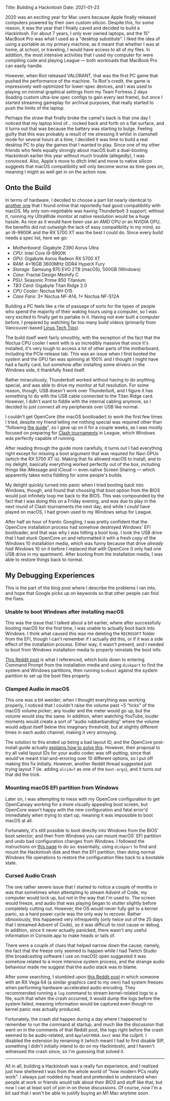 Title: Building a Hackintosh
Date: 2021-01-23

2020 was an exciting year for Mac users because Apple finally released computers powered by their own custom silicon. Despite this, for some reason, it was the year that I finally caved and decided to build a Hackintosh. For about 7 years, I only ever owned laptops, and the 15" MacBook Pro was what I used as a "desktop substitute". I liked the idea of using a portable as my primary machine, as it meant that whether I was at home, at school, or traveling, I would have access to all of my files. In addition, the most intensive activities that I used my computer for were compiling code and playing League — both workloads that MacBook Pro can easily handle.

However, when Riot released VALORANT, that was the first PC game that pushed the performance of the machine. To Riot's credit, the game is impressively well-optimized for lower-spec devices, and I was used to playing on minimal graphical settings from my Team Fortress 2 days (loading custom ultra-low spec configs to gain every last frame), but once I started streaming gameplay for archival purposes, that really started to push the limits of the laptop.

Perhaps the straw that finally broke the camel's back is that one day I noticed that my laptop kind of… rocked back and forth on a flat surface, and it turns out that was because the battery was starting to bulge. Feeling guilty that this was probably a result of me stressing it whilst in clamshell mode for several hours at a time, I decided it was time to build a real desktop PC to play the games that I wanted to play. Since one of my other friends who feels equally strongly about macOS built a dual-booting Hackintosh earlier this year without much trouble (allegedly), I was convinced. Also, Apple's move to ditch Intel and move to native silicon suggests that macOS compatibility will only become worse as time goes on, meaning I might as well get in on the action now.


## Onto the Build

In terms of hardware, I decided to choose a part list nearly identical to [another one](https://infinitediaries.net/my-2020-hackintosh-hardware-spec/) that I found online that reportedly had good compatibility with macOS. My only non-negotiable was having Thunderbolt 3 support; without it, running my UltraWide monitor at native resolution would be a huge hassle. As nice as it would have been use an AMD CPU or an NVIDIA GPU, the benefits did not outweigh the lack of easy compatibility in my mind, so an i9-9900K and the RX 5700 XT was the best I could do. Since every build needs a spec list, here we go:

* *Motherboard*: Gigabyte Z390 Aorus Ultra
* *CPU*: Intel Core i9-9900K
* *GPU*: Gigabyte Aorus Radeon RX 5700 XT
* *RAM*: 4×16GB 3600MHz DDR4 HyperX Fury
* *Storage*: Samsung 970 EVO 2TB (macOS), 500GB (Windows)
* *Case*: Fractal Design Meshify C
* *PSU*: Seasonic Prime 850 Titanium
* *TB3 Card*: Gigabyte Titan Ridge 2.0
* *CPU Cooler*: Noctua NH-D15
* *Case Fans*: 3× Noctua NF-A14, 1× Noctua NF-S12A

Building a PC feels like a rite of passage of sorts for the types of people who spend the majority of their waking hours using a computer, so I was very excited to finally get to partake in it. Having not ever built a computer before, I prepared by watching far too many build videos (primarily from Vancouver-based [Linus Tech Tips](https://www.youtube.com/user/LinusTechTips)).

The build itself went fairly smoothly, with the exception of the fact that the Noctua CPU cooler I went with is so incredibly massive that once it's installed, it's very tough to access a lot of other parts of the motherboard, including the PCIe release tab. This was an issue when I first booted the system and the GPU fan was spinning at 100% and I thought I might have had a faulty card, but somehow after installing some drivers on the Windows side, it thankfully fixed itself.

Rather miraculously, Thunderbolt worked without having to do anything special, and was able to drive my monitor at full resolution. For some reason, though, USB doesn't work over Thunderbolt, and I figure it has something to do with the USB cable connected to the Titan Ridge card. However, I didn't want to fiddle with the internal cabling anymore, so I decided to just connect all my peripherals over USB like normal.

I couldn't get OpenCore (the macOS bootloader) to work the first few times I tried, despite my friend telling me nothing special was required other than "following [the guide](https://dortania.github.io/OpenCore-Install-Guide/)", so I gave up on it for a couple weeks, as I was mostly focused on preparing for [Clash tournaments](https://na.leagueoflegends.com/en-us/news/game-updates/worlds-2020-clash-details/) in League, which Windows was perfectly capable of running.

After reading through the guide more carefully, it turns out I had everything right except for missing a boot argument that was required for Navi GPUs (which the RX 5700 XT is). Making that fix allowed macOS to install, and to my delight, basically everything worked perfectly out of the box, including things like iMessage and iCloud — even native Screen Sharing — which apparently takes extra fiddling for some people's builds.

My delight quickly turned into panic when I tried booting back into Windows, though, and found that choosing that boot option from the BIOS would just infinitely loop me back to the BIOS. This was compounded by the fact that I was doing this on a Friday evening, and was due to play in the next round of Clash tournaments the next day, and while I _could_ have played on macOS, I had grown used to my Windows setup for League.

After half an hour of frantic Googling, I was pretty confident that the OpenCore installation process had somehow destroyed Windows' EFI bootloader, and that was why I was hitting a boot loop. I took the USB drive that I had stuck OpenCore on and reformatted it with a fresh copy of the Windows 10 installation media, which was funny because that drive _already had_ Windows 10 on it before I replaced _that_ with OpenCore (I only had one USB drive in my apartment). After booting from the installation media, I was able to restore things back to normal.


## My Debugging Experiences

This is the part of the blog post where I describe the problems I ran into, and hope that Google picks up on keywords so that other people can find the fixes.


### Unable to boot Windows after installing macOS

This was the issue that I talked about a bit earlier, where after successfully booting macOS for the first time, I was unable to actually boot back into Windows. I think what caused this was me deleting the `MICROSOFT` folder from the EFI, though I can't remember if I actually did this, or if it was a side effect of the installation process. Either way, it wasn't present, and I needed to boot from Windows installation media to properly reinstate the boot info.

[This Reddit post](https://www.reddit.com/r/hackintosh/comments/hn3gwr/accidentally_deleted_microsoft_folder_from_efi/) is what I referenced, which boils down to entering Command Prompt from the installation media and using `diskpart` to find the system and Windows partitions, then running `bcdboot` against the system partition to set up the boot files properly.


### Clamped Audio in macOS

This one was a bit weirder; when I thought everything was working properly, I noticed that I couldn't raise the volume past ~5 "ticks" of the macOS volume picker; any louder and the meter would go up, but the volume would stay the same. In addition, when watching YouTube, louder moments would create a sort of "audio rubberbanding" where the volume would adjust itself below this imaginary threshold, but at slightly different times in each audio channel, making it very annoying.

The solution to this ended up being a bad layout ID, and the OpenCore post-install guide actually [explains how to solve this](https://dortania.github.io/OpenCore-Post-Install/universal/audio.html#finding-your-layout-id). However, their proposal to try all valid layout IDs for your audio codec was off-putting, since that would've meant trial-and-erroring over 10 different options, so I put off making this fix initially. However, another Reddit thread suggested just trying layout 7 (ie. adding `alcid=7` as one of the `boot-args`), and it turns out that did the trick.


### Mounting macOS EFI partition from Windows

Later on, I was attempting to mess with my OpenCore configuration to get OpenCanopy working for a more visually appealing boot screen, but OpenCore wasn't happy with the new configuration and fatal error'd immediately when trying to start up, meaning it was impossible to boot macOS at all.

Fortunately, it's still possible to boot directly into Windows from the BIOS' boot selector, and then from Windows you can mount macOS' EFI partition and undo bad configuration changes from Windows. I followed the instructions on [this page](https://manjaro.site/how-to-mount-macos-efi-partition-from-windows-10/) to do so: essentially, using `diskpart` to find and mount the Hackintosh disk and then the EFI partition, then doing normal Windows file operations to restore the configuration files back to a bootable state.


### Cursed Audio Crash

The one rather severe issue that I started to notice a couple of months in was that sometimes when attempting to stream Advent of Code, my computer would lock up, but not in the way that I'm used to. The screen would freeze, and audio that was playing began to stutter slightly before completely cutting out. However, the OS would never fully get to a kernel panic, so a hard power cycle was the only way to recover. Rather obnoxiously, this happened very infrequently (only twice out of the 25 days that I streamed Advent of Code), so it was difficult to root cause or debug. In addition, since it never actually panicked, there wasn't any useful information in Console.app to make heads or tails of.

There were a couple of clues that helped narrow down the cause; namely, the fact that the freeze only seemed to happen while I had Twitch Studio (the broadcasting software I use on macOS) open suggested it was somehow related to a more intensive system process, and the strange audio behaviour made me suggest that the audio stack was to blame.

After some searching, I stumbled upon [this Reddit post](https://www.reddit.com/r/hackintosh/comments/dmn84u/rx_vega_64_freezes_system_during_hw_accel_encode/) in which someone with an RX Vega 64 (a similar graphics card to my own) had system freezes when performing hardware-accelerated audio encoding. They recommended running a `log` command to stream kernel-related logs to a file, such that when the crash occurred, it would dump the logs before the system failed, meaning information would be captured even though no kernel panic was actually produced.

Fortunately, the crash _did_ happen during a day where I happened to remember to run the command at startup, and much like the discussion that went on in the comments of that Reddit post, the logs right before the crash seemed to be audio-related, and `AppleGFXHDA.kext` was the culprit. I disabled the extension by renaming it (which meant I had to first disable SIP, something I didn't initially intend to do on my Hackintosh), and I haven't witnessed the crash since, so I'm guessing that solved it.

----

All in all, building a Hackintosh was a really fun experience, and I realized just how sheltered I was from the whole world of "how modern PCs really work". I always just nodded my head and pretended to understand when people at work or friends would talk about their _BIOS_ and stuff like that, but now I can at least sort of join in on those discussions. Of course, now I'm a bit sad that I won't be able to justify buying an M1 Mac anytime soon.
